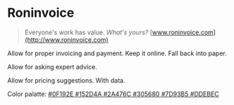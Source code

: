 # Roninvoice

> Everyone's work has value.
> _What's yours?_
[www.roninvoice.com](http://www.roninvoice.com)

Allow for proper invoicing and payment. Keep it online. Fall back into paper.

Allow for asking expert advice. 

Allow for pricing suggestions. With data.

Color palatte: [#0F192E #152D4A #2A476C #305680 #7D93B5 #DDEBEC](http://color.hailpixel.com/#0F192E,152E4C,29476A,315781,7D93B5,DEECED,)